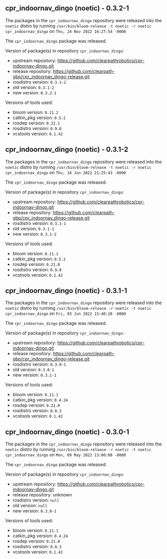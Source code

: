 ## cpr_indoornav_dingo (noetic) - 0.3.2-1

The packages in the `cpr_indoornav_dingo` repository were released into the `noetic` distro by running `/usr/bin/bloom-release -t noetic -r noetic cpr_indoornav_dingo` on `Thu, 24 Nov 2022 16:27:54 -0000`

The `cpr_indoornav_dingo` package was released.

Version of package(s) in repository `cpr_indoornav_dingo`:

- upstream repository: https://github.com/clearpathrobotics/cpr-indoornav-dingo.git
- release repository: https://github.com/clearpath-gbp/cpr_indoornav_dingo-release.git
- rosdistro version: `0.3.1-2`
- old version: `0.3.1-2`
- new version: `0.3.2-1`

Versions of tools used:

- bloom version: `0.11.2`
- catkin_pkg version: `0.5.2`
- rosdep version: `0.22.1`
- rosdistro version: `0.9.0`
- vcstools version: `0.1.42`


## cpr_indoornav_dingo (noetic) - 0.3.1-2

The packages in the `cpr_indoornav_dingo` repository were released into the `noetic` distro by running `/usr/bin/bloom-release -t noetic -r noetic cpr_indoornav_dingo` on `Thu, 16 Jun 2022 21:25:43 -0000`

The `cpr_indoornav_dingo` package was released.

Version of package(s) in repository `cpr_indoornav_dingo`:

- upstream repository: https://github.com/clearpathrobotics/cpr-indoornav-dingo.git
- release repository: https://github.com/clearpath-gbp/cpr_indoornav_dingo-release.git
- rosdistro version: `0.3.1-1`
- old version: `0.3.1-1`
- new version: `0.3.1-2`

Versions of tools used:

- bloom version: `0.11.1`
- catkin_pkg version: `0.5.2`
- rosdep version: `0.21.0`
- rosdistro version: `0.9.0`
- vcstools version: `0.1.42`


## cpr_indoornav_dingo (noetic) - 0.3.1-1

The packages in the `cpr_indoornav_dingo` repository were released into the `noetic` distro by running `/usr/bin/bloom-release -r noetic -t noetic cpr_indoornav_dingo` on `Fri, 03 Jun 2022 15:40:28 -0000`

The `cpr_indoornav_dingo` package was released.

Version of package(s) in repository `cpr_indoornav_dingo`:

- upstream repository: https://github.com/clearpathrobotics/cpr-indoornav-dingo.git
- release repository: https://github.com/clearpath-gbp/cpr_indoornav_dingo-release.git
- rosdistro version: `0.3.0-1`
- old version: `0.3.0-1`
- new version: `0.3.1-1`

Versions of tools used:

- bloom version: `0.11.1`
- catkin_pkg version: `0.4.24`
- rosdep version: `0.21.0`
- rosdistro version: `0.8.3`
- vcstools version: `0.1.42`


## cpr_indoornav_dingo (noetic) - 0.3.0-1

The packages in the `cpr_indoornav_dingo` repository were released into the `noetic` distro by running `/usr/bin/bloom-release -r noetic -t noetic cpr_indoornav_dingo` on `Mon, 09 May 2022 13:00:08 -0000`

The `cpr_indoornav_dingo` package was released.

Version of package(s) in repository `cpr_indoornav_dingo`:

- upstream repository: https://github.com/clearpathrobotics/cpr-indoornav-dingo.git
- release repository: unknown
- rosdistro version: `null`
- old version: `null`
- new version: `0.3.0-1`

Versions of tools used:

- bloom version: `0.11.1`
- catkin_pkg version: `0.4.24`
- rosdep version: `0.21.0`
- rosdistro version: `0.8.3`
- vcstools version: `0.1.42`


